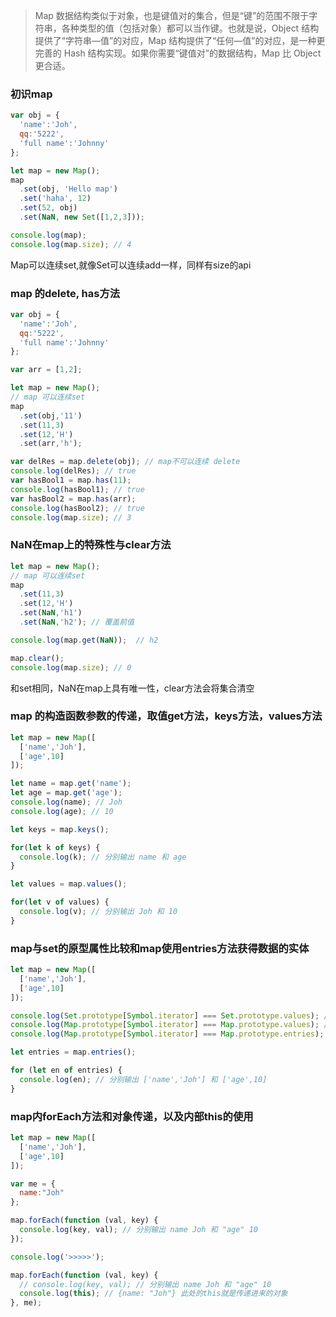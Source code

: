 > Map 数据结构类似于对象，也是键值对的集合，但是“键”的范围不限于字符串，各种类型的值（包括对象）都可以当作键。也就是说，Object 结构提供了“字符串—值”的对应，Map 结构提供了“任何—值”的对应，是一种更完善的 Hash 结构实现。如果你需要“键值对”的数据结构，Map 比 Object 更合适。

### 初识map

```javascript
var obj = {
  'name':'Joh',
  qq:'5222',
  'full name':'Johnny'
};

let map = new Map();
map
  .set(obj, 'Hello map')
  .set('haha', 12)
  .set(52, obj)
  .set(NaN, new Set([1,2,3]));

console.log(map);
console.log(map.size); // 4
```

Map可以连续set,就像Set可以连续add一样，同样有size的api

### map 的delete, has方法 

```javascript
var obj = {
  'name':'Joh',
  qq:'5222',
  'full name':'Johnny'
};

var arr = [1,2];

let map = new Map();
// map 可以连续set
map
  .set(obj,'11')
  .set(11,3)
  .set(12,'H')
  .set(arr,'h');

var delRes = map.delete(obj); // map不可以连续 delete
console.log(delRes); // true
var hasBool1 = map.has(11);
console.log(hasBool1); // true
var hasBool2 = map.has(arr);
console.log(hasBool2); // true
console.log(map.size); // 3
```

### NaN在map上的特殊性与clear方法

```javascript
let map = new Map();
// map 可以连续set
map
  .set(11,3)
  .set(12,'H')
  .set(NaN,'h1')
  .set(NaN,'h2'); // 覆盖前值

console.log(map.get(NaN));  // h2

map.clear();
console.log(map.size); // 0
```

和set相同，NaN在map上具有唯一性，clear方法会将集合清空

### map 的构造函数参数的传递，取值get方法，keys方法，values方法

```javascript
let map = new Map([
  ['name','Joh'],
  ['age',10]
]);

let name = map.get('name');
let age = map.get('age');
console.log(name); // Joh
console.log(age); // 10

let keys = map.keys();

for(let k of keys) {
  console.log(k); // 分别输出 name 和 age
}

let values = map.values();

for(let v of values) {
  console.log(v); // 分别输出 Joh 和 10
}
```

### map与set的原型属性比较和map使用entries方法获得数据的实体

```javascript
let map = new Map([
  ['name','Joh'],
  ['age',10]
]);

console.log(Set.prototype[Symbol.iterator] === Set.prototype.values); // true
console.log(Map.prototype[Symbol.iterator] === Map.prototype.values); // false
console.log(Map.prototype[Symbol.iterator] === Map.prototype.entries); // true

let entries = map.entries();

for (let en of entries) {
  console.log(en); // 分别输出 ['name','Joh'] 和 ['age',10]
}
```

### map内forEach方法和对象传递，以及内部this的使用

```javascript
let map = new Map([
  ['name','Joh'],
  ['age',10]
]);

var me = {
  name:"Joh"
};

map.forEach(function (val, key) {
  console.log(key, val); // 分别输出 name Joh 和 "age" 10
});

console.log('>>>>>');

map.forEach(function (val, key) {
  // console.log(key, val); // 分别输出 name Joh 和 "age" 10
  console.log(this); // {name: "Joh"} 此处的this就是传递进来的对象
}, me);
```